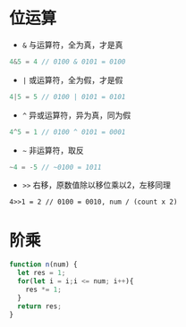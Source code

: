 # 位运算

- `&` 与运算符，全为真，才是真

```js
4&5 = 4 // 0100 & 0101 = 0100
```

- `|` 或运算符，全为假，才是假

```javascript
4|5 = 5 // 0100 | 0101 = 0101
```

- `^` 异或运算符，异为真，同为假

```javascript
4^5 = 1 // 0100 ^ 0101 = 0001
```

- `~` 非运算符，取反

```javascript
~4 = -5 // ~0100 = 1011
```

- `>>` 右移，原数值除以移位乘以2，左移同理

```
4>>1 = 2 // 0100 = 0010, num / (count x 2)
```
# 阶乘

```javascript
function n(num) {
  let res = 1;
  for(let i = i;i <= num; i++){
    res *= 1;
  }
  return res;
}
```

